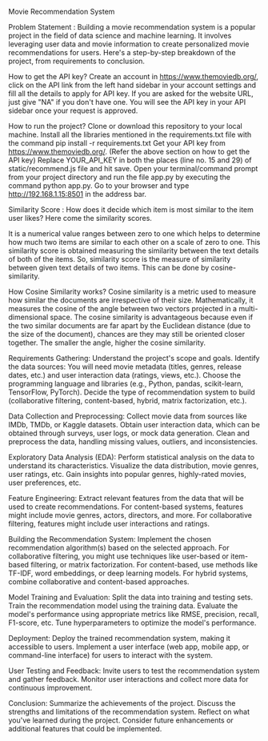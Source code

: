 Movie Recommendation System

Problem Statement : 
Building a movie recommendation system is a popular project in the field of data science and machine learning. It involves leveraging user data and movie information to create personalized movie recommendations for users. Here's a step-by-step breakdown of the project, from requirements to conclusion.

How to get the API key?
Create an account in https://www.themoviedb.org/, click on the API link from the left hand sidebar in your account settings and fill all the details to apply for API key. If you are asked for the website URL, just give "NA" if you don't have one. You will see the API key in your API sidebar once your request is approved.

How to run the project?
Clone or download this repository to your local machine.
Install all the libraries mentioned in the requirements.txt file with the command pip install -r requirements.txt
Get your API key from https://www.themoviedb.org/. (Refer the above section on how to get the API key)
Replace YOUR_API_KEY in both the places (line no. 15 and 29) of static/recommend.js file and hit save.
Open your terminal/command prompt from your project directory and run the file app.py by executing the command python app.py.
Go to your browser and type http://192.168.1.15:8501 in the address bar.

Similarity Score :
How does it decide which item is most similar to the item user likes? Here come the similarity scores.

It is a numerical value ranges between zero to one which helps to determine how much two items are similar to each other on a scale of zero to one. This similarity score is obtained measuring the similarity between the text details of both of the items. So, similarity score is the measure of similarity between given text details of two items. This can be done by cosine-similarity.

How Cosine Similarity works?
Cosine similarity is a metric used to measure how similar the documents are irrespective of their size. Mathematically, it measures the cosine of the angle between two vectors projected in a multi-dimensional space. The cosine similarity is advantageous because even if the two similar documents are far apart by the Euclidean distance (due to the size of the document), chances are they may still be oriented closer together. The smaller the angle, higher the cosine similarity.

Requirements Gathering:
Understand the project's scope and goals. Identify the data sources: You will need movie metadata (titles, genres, release dates, etc.) and user interaction data (ratings, views, etc.). Choose the programming language and libraries (e.g., Python, pandas, scikit-learn, TensorFlow, PyTorch). Decide the type of recommendation system to build (collaborative filtering, content-based, hybrid, matrix factorization, etc.).

Data Collection and Preprocessing:
Collect movie data from sources like IMDb, TMDb, or Kaggle datasets. Obtain user interaction data, which can be obtained through surveys, user logs, or mock data generation. Clean and preprocess the data, handling missing values, outliers, and inconsistencies.

Exploratory Data Analysis (EDA):
Perform statistical analysis on the data to understand its characteristics. Visualize the data distribution, movie genres, user ratings, etc. Gain insights into popular genres, highly-rated movies, user preferences, etc.

Feature Engineering:
Extract relevant features from the data that will be used to create recommendations. For content-based systems, features might include movie genres, actors, directors, and more. For collaborative filtering, features might include user interactions and ratings.

Building the Recommendation System:
Implement the chosen recommendation algorithm(s) based on the selected approach. For collaborative filtering, you might use techniques like user-based or item-based filtering, or matrix factorization. For content-based, use methods like TF-IDF, word embeddings, or deep learning models. For hybrid systems, combine collaborative and content-based approaches.

Model Training and Evaluation:
Split the data into training and testing sets. Train the recommendation model using the training data. Evaluate the model's performance using appropriate metrics like RMSE, precision, recall, F1-score, etc. Tune hyperparameters to optimize the model's performance.

Deployment:
Deploy the trained recommendation system, making it accessible to users. Implement a user interface (web app, mobile app, or command-line interface) for users to interact with the system.

User Testing and Feedback:
Invite users to test the recommendation system and gather feedback. Monitor user interactions and collect more data for continuous improvement.

Conclusion: 
Summarize the achievements of the project. Discuss the strengths and limitations of the recommendation system. Reflect on what you've learned during the project. Consider future enhancements or additional features that could be implemented.
